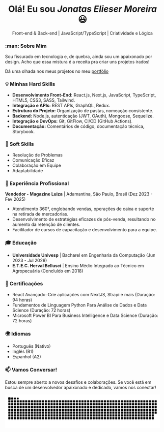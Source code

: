 <div align="center">
  <h1>Olá! Eu sou <i>Jonatas Elieser Moreira</i> 😃️</h1>
  <p>Front-end & Back-end | JavaScript/TypeScript | Criatividade e Lógica</p>
</div>

<div>
  <h3> :man: Sobre Mim </h3>
  <p>
    Sou fissurado em tecnologia e, de quebra, ainda sou um apaixonado por design. Acho que essa mistura é a receita pra criar uns projetos irados!
  </p>
  <p>Dá uma olhada nos meus projetos no meu <a href="https://jonatasmoreira.com">portfólio</a></p>
</div>

<h3> 💡 Minhas Hard Skills </h3>
<ul>
  <li><strong>Desenvolvimento Front-End:</strong> React.js, Next.js, JavaScript, TypeScript, HTML5, CSS3, SASS, Tailwind.</li>
  <li><strong>Integração e APIs:</strong> REST APIs, GraphQL, Redux.</li>
  <li><strong>Estrutura do Projeto:</strong> Organização de pastas, nomeação consistente.</li>
  <li><strong>Backend:</strong> Node.js, autenticação (JWT, OAuth), Mongoose, Sequelize.</li>
  <li><strong>Integração e DevOps:</strong> Git, GitFlow, CI/CD (GitHub Actions).</li>
  <li><strong>Documentação:</strong> Comentários de código, documentação técnica, Storybook.</li>
</ul>

<h3> 🔧 Soft Skills </h3>
<ul>
  <li>Resolução de Problemas</li>
  <li>Comunicação Eficaz</li>
  <li>Colaboração em Equipe</li>
  <li>Adaptabilidade</li>
</ul>

<h3> 🏢 Experiência Profissional </h3>
<p><strong>Vendedor - Magazine Luiza</strong> | Adamantina, São Paulo, Brasil (Dez 2023 - Fev 2025)</p>
<ul>
  <li>Atendimento 360°, englobando vendas, operações de caixa e suporte na retirada de mercadorias.</li>
  <li>Desenvolvimento de estratégias eficazes de pós-venda, resultando no aumento da retenção de clientes.</li>
  <li>Facilitador de cursos de capacitação e desenvolvimento para a equipe.</li>
</ul>

<h3> 🎓 Educação </h3>
<ul>
  <li>
    <strong>Universidade Univesp</strong> | Bacharel em Engenharia da Computação (Jun 2023 - Jul 2028)
  </li>
  <li>
    <strong>E.T.E.C. Herval Bellusci</strong> | Ensino Médio Integrado ao Técnico em Agropecuária (Concluído em 2018)
  </li>
</ul>

<h3> 📜 Certificações </h3>
<ul>
  <li>React Avançado: Crie aplicações com NextJS, Strapi e mais (Duração: 94 horas)</li>
  <li>Fundamentos de Linguagem Python Para Análise de Dados e Data Science (Duração: 72 horas)</li>
  <li>Microsoft Power BI Para Business Intelligence e Data Science (Duração: 72 horas)</li>
</ul>

<h3> 🌍 Idiomas </h3>
<ul>
  <li>Português (Nativo)</li>
  <li>Inglês (B1)</li>
  <li>Espanhol (A2)</li>
</ul>

<h3> 📫 Vamos Conversar! </h3>
<p>Estou sempre aberto a novos desafios e colaborações. Se você está em busca de um desenvolvedor apaixonado e dedicado, vamos nos conectar!</p>

![Snake](./assets/snake.svg)
